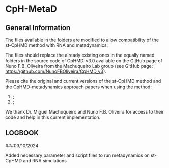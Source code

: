# CpH-MetaD

## General Information

The files available in the folders are modified to allow compatibility of the st-CpHMD method with RNA and metadynamics.

The files should replace the already existing ones in the equally named folders in the source code of CpHMD-v3.0 available on the GitHub page of Nuno F.B. Oliveira from the Machuqueiro Lab group (see GitHub page: https://github.com/NunoFBOliveira/CpHMD_v3).

Please cite the original and current versions of the st-CpHMD method and the CpHMD-metadynamics approach papers when using the method:
1) ;
2) ;

We thank Dr. Miguel Machuqueiro and Nuno F.B. Oliveira for access to their code and help in this current implementation.

## LOGBOOK

###03/10/2024

  Added necessary parameter and script files to run metadynamics on st-CpHMD and RNA simulations
  
